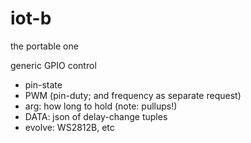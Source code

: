 # iot-b
the portable one


generic GPIO control
* pin-state
* PWM (pin-duty; and frequency as separate request)
* arg: how long to hold (note: pullups!)
* DATA: json of delay-change tuples
* evolve: WS2812B, etc